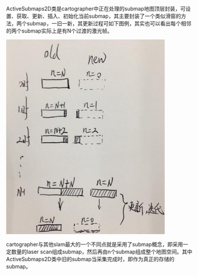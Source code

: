 ActiveSubmaps2D类是cartographer中正在处理的submap地图顶层封装，可设置、获取、更新、插入、初始化当前submap，其主要封装了一个类似滑窗的方法，两个submap，一旧一新，其更新过程可如下图例，其实也可以看出每个相邻的两个submap实际上是有N个过渡的激光帧。



![](assets/submaps1.jpeg)

cartographer与其他slam最大的一个不同点就是采用了submap概念，即采用一定数量的laser  scan组成submap，然后再由n个submap组成整个地图空间。其中ActiveSubmaps2D类中旧的submap当采集完成时，即作为真正的存储的submap。
